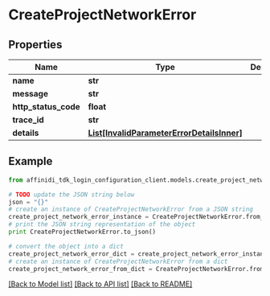 # CreateProjectNetworkError

## Properties

| Name                 | Type                                                                                | Description | Notes      |
| -------------------- | ----------------------------------------------------------------------------------- | ----------- | ---------- |
| **name**             | **str**                                                                             |             |
| **message**          | **str**                                                                             |             |
| **http_status_code** | **float**                                                                           |             |
| **trace_id**         | **str**                                                                             |             |
| **details**          | [**List[InvalidParameterErrorDetailsInner]**](InvalidParameterErrorDetailsInner.md) |             | [optional] |

## Example

```python
from affinidi_tdk_login_configuration_client.models.create_project_network_error import CreateProjectNetworkError

# TODO update the JSON string below
json = "{}"
# create an instance of CreateProjectNetworkError from a JSON string
create_project_network_error_instance = CreateProjectNetworkError.from_json(json)
# print the JSON string representation of the object
print CreateProjectNetworkError.to_json()

# convert the object into a dict
create_project_network_error_dict = create_project_network_error_instance.to_dict()
# create an instance of CreateProjectNetworkError from a dict
create_project_network_error_from_dict = CreateProjectNetworkError.from_dict(create_project_network_error_dict)
```

[[Back to Model list]](../README.md#documentation-for-models) [[Back to API list]](../README.md#documentation-for-api-endpoints) [[Back to README]](../README.md)
